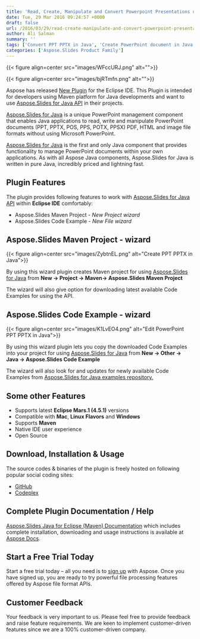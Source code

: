 ```yaml
---
title: 'Read, Create, Manipulate and Convert Powerpoint Presentations using Aspose.Slides Java API Maven Plugin inside Eclipse IDE'
date: Tue, 29 Mar 2016 09:24:57 +0000
draft: false
url: /2016/03/29/read-create-manipulate-and-convert-powerpoint-presentations-using-aspose.slides-java-api-maven-plugin-inside-eclipse-ide/
author: Ali Salman
summary: ''
tags: ['Convert PPT PPTX in Java', 'Create PowerPoint document in Java', 'Edit PowerPoint presentation in Java', 'Java PowerPoint API']
categories: ['Aspose.Slides Product Family']
---
```




{{< figure align=center src="images/WFccURJ.png" alt="">}}




{{< figure align=center src="images/bjRTmfn.png" alt="">}}


Aspose has released [New Plugin][1] for the Eclipse IDE. This Plugin is intended for developers using Maven platform for Java developments and want to use [Aspose.Slides for Java API][2] in their projects.

[Aspose.Slides for Java][3] is a unique PowerPoint management component that enables Java applications to read, write and manipulate PowerPoint documents (PPT, PPTX, POS, PPS, POTX, PPSX) PDF, HTML and image file formats without using Microsoft PowerPoint.

[Aspose.Slides for Java][4] is the first and only Java component that provides functionality to manage PowerPoint documents within your own applications. As with all Aspose Java components, Aspose.Slides for Java is written in pure Java, incredibly priced and lightning fast.

## **Plugin Features**

The plugin provides following features to work with [Aspose.Slides for Java API][5] within **Eclipse IDE** comfortably:

*   Aspose.Slides Maven Project - _New Project wizard_
*   Aspose.Slides Code Example - _New File wizard_

## Aspose.Slides Maven Project - wizard



{{< figure align=center src="images/ZybtnEL.png" alt="Create PPT PPTX in Java">}}


By using this wizard plugin creates Maven project for using [Aspose.Slides for Java][6] from **New -> Project -> Maven-> Aspose.Slides Maven Project**

The wizard will also give option for downloading latest available Code Examples for using the API.

## Aspose.Slides Code Example - wizard



{{< figure align=center src="images/K1LvEO4.png" alt="Edit PowerPoint PPT PPTX in Java">}}


By using this wizard plugin lets you copy the downloaded Code Examples into your project for using [Aspose.Slides for Java][7] from **New -> Other -> Java -> Aspose.Slides Code Example**

The wizard will also look for and updates for newly available Code Examples from [Aspose.Slides for Java examples repository.][8]

## Some other Features

*   Supports latest **Eclipse Mars.1 (4.5.1)** versions
*   Compatible with **Mac**, **Linux Flavors** and **Windows**
*   Supports **Maven**
*   Native IDE user experience
*   Open Source

## Download, Installation & Usage

The source codes & binaries of the plugin is freely hosted on following popular social coding sites:

*   [GitHub][9]
*   [Codeplex][10]

## Complete Plugin Documentation / Help

[Aspose.Slides Java for Eclipse (Maven) Documentation][11] which includes complete installation, downloading and usage instructions is available at [Aspose Docs][12].

## Start a Free Trial Today

Start a free trial today – all you need is to [sign up][13] with Aspose. Once you have signed up, you are ready to try powerful file processing features offered by Aspose file format APIs.

## Customer Feedback

Your feedback is very important to us. Please feel free to provide feedback and raise feature requirements. We are keen to implement customer-driven features since we are a 100% customer-driven company.




[1]: https://marketplace.eclipse.org/content/asposeslides-java-maven-eclipse
[2]: https://downloads.aspose.com/slides/java
[3]: https://downloads.aspose.com/slides/java
[4]: https://downloads.aspose.com/slides/java
[5]: https://downloads.aspose.com/slides/java
[6]: https://downloads.aspose.com/slides/java
[7]: https://downloads.aspose.com/slides/java
[8]: https://github.com/asposeslides/Aspose_Slides_Java/tree/master/Examples
[9]: https://github.com/asposeslides/Aspose_Slides_Java/tree/master/Plugins/Aspose_Slides_Java_Maven_for_Eclipse
[10]: https://docs.aspose.com/
[11]: http://docs.aspose.com/display/slidesjava/Aspose.Slides+Java+%28Maven%29+for+Eclipse
[12]: http://docs.aspose.com/display/slidesjava/Aspose.Slides+Java+%28Maven%29+for+Eclipse
[13]: https://id.containerize.com/signup?clientId=prod.discourse.aspose&redirectUrl=https://forum.aspose.com/session/sso




